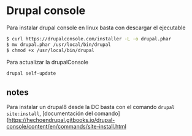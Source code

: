 # Drupal console

Para instalar drupal console en linux basta con descargar el ejecutable 

```sh
$ curl https://drupalconsole.com/installer -L -o drupal.phar
$ mv drupal.phar /usr/local/bin/drupal
$ chmod +x /usr/local/bin/drupal
```
Para actualizar la drupalConsole

```sh
drupal self-update
```

## notes

Para instalar un drupal8 desde la DC basta con el comando `drupal site:install`, [documentación del comando](https://hechoendrupal.gitbooks.io/drupal-console/content/en/commands/site-install.html
